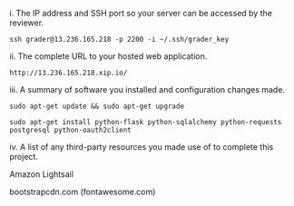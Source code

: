 i. The IP address and SSH port so your server can be accessed by the reviewer.<p>
  `ssh grader@13.236.165.218 -p 2200 -i ~/.ssh/grader_key`
  
ii. The complete URL to your hosted web application.<p>
  `http://13.236.165.218.xip.io/`
  
iii. A summary of software you installed and configuration changes made.<p>
  `sudo apt-get update && sudo apt-get upgrade`
  
  `sudo apt-get install python-flask python-sqlalchemy python-requests postgresql python-oauth2client`
    
iv. A list of any third-party resources you made use of to complete this project.<p>
  Amazon Lightsail
  
  bootstrapcdn.com (fontawesome.com)
  
